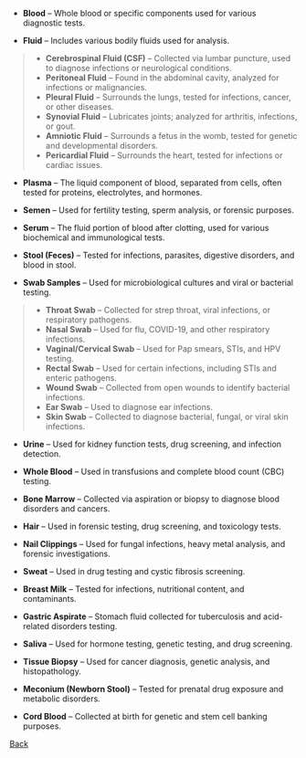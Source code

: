 * **Blood** – Whole blood or specific components used for various diagnostic tests.

* **Fluid** – Includes various bodily fluids used for analysis.

> * **Cerebrospinal Fluid (CSF)** – Collected via lumbar puncture, used to diagnose infections or neurological conditions.
> * **Peritoneal Fluid** – Found in the abdominal cavity, analyzed for infections or malignancies.
> * **Pleural Fluid** – Surrounds the lungs, tested for infections, cancer, or other diseases.
> * **Synovial Fluid** – Lubricates joints; analyzed for arthritis, infections, or gout.
> * **Amniotic Fluid** – Surrounds a fetus in the womb, tested for genetic and developmental disorders.
> * **Pericardial Fluid** – Surrounds the heart, tested for infections or cardiac issues.

* **Plasma** – The liquid component of blood, separated from cells, often tested for proteins, electrolytes, and hormones.

* **Semen** – Used for fertility testing, sperm analysis, or forensic purposes.

* **Serum** – The fluid portion of blood after clotting, used for various biochemical and immunological tests.

* **Stool (Feces)** – Tested for infections, parasites, digestive disorders, and blood in stool.

* **Swab Samples** – Used for microbiological cultures and viral or bacterial testing.

> * **Throat Swab** – Collected for strep throat, viral infections, or respiratory pathogens.
> * **Nasal Swab** – Used for flu, COVID-19, and other respiratory infections.
> * **Vaginal/Cervical Swab** – Used for Pap smears, STIs, and HPV testing.
> * **Rectal Swab** – Used for certain infections, including STIs and enteric pathogens.
> * **Wound Swab** – Collected from open wounds to identify bacterial infections.
> * **Ear Swab** – Used to diagnose ear infections.
> * **Skin Swab** – Collected to diagnose bacterial, fungal, or viral skin infections.

* **Urine** – Used for kidney function tests, drug screening, and infection detection.

* **Whole Blood** – Used in transfusions and complete blood count (CBC) testing.

* **Bone Marrow** – Collected via aspiration or biopsy to diagnose blood disorders and cancers.

* **Hair** – Used in forensic testing, drug screening, and toxicology tests.

* **Nail Clippings** – Used for fungal infections, heavy metal analysis, and forensic investigations.

* **Sweat** – Used in drug testing and cystic fibrosis screening.

* **Breast Milk** – Tested for infections, nutritional content, and contaminants.

* **Gastric Aspirate** – Stomach fluid collected for tuberculosis and acid-related disorders testing.

* **Saliva** – Used for hormone testing, genetic testing, and drug screening.

* **Tissue Biopsy** – Used for cancer diagnosis, genetic analysis, and histopathology.

* **Meconium (Newborn Stool)** – Tested for prenatal drug exposure and metabolic disorders.

* **Cord Blood** – Collected at birth for genetic and stem cell banking purposes.


[Back](https://github.com/hmislk/hmis/wiki/LIMS-Knowledgebase)